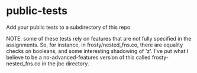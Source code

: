 # public-tests
Add your public tests to a subdirectory of this repo

NOTE: some of these tests rely on features that are not 
fully specified in the assignments. So, for instance,
in frosty/nested_fns.co, there are equality checks
on booleans, and some interesting shadowing of 'z'.
I've put what I believe to be a no-advanced-features
version of this called frosty-nested_fns.co in the
jbc directory.
